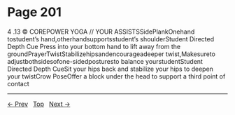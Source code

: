 # Page 201

4 .13 © COREPOWER YOGA // YOUR ASSISTSSidePlankOnehand tostudent’s hand,otherhandsupportsstudent’s shoulderStudent Directed Depth Cue Press into your bottom hand to lift away from the groundPrayerTwistStabilizehipsandencourageadeeper twist,Makesureto adjustbothsidesofone-sidedposturesto balance yourstudentStudent Directed Depth CueSit your hips back and stabilize your hips to deepen your twistCrow PoseOffer a block under the head to support a third point of contact


---
[← Prev](/pages/page-200.md) &nbsp; [Top](/index.md) &nbsp; [Next →](/pages/page-202.md)
